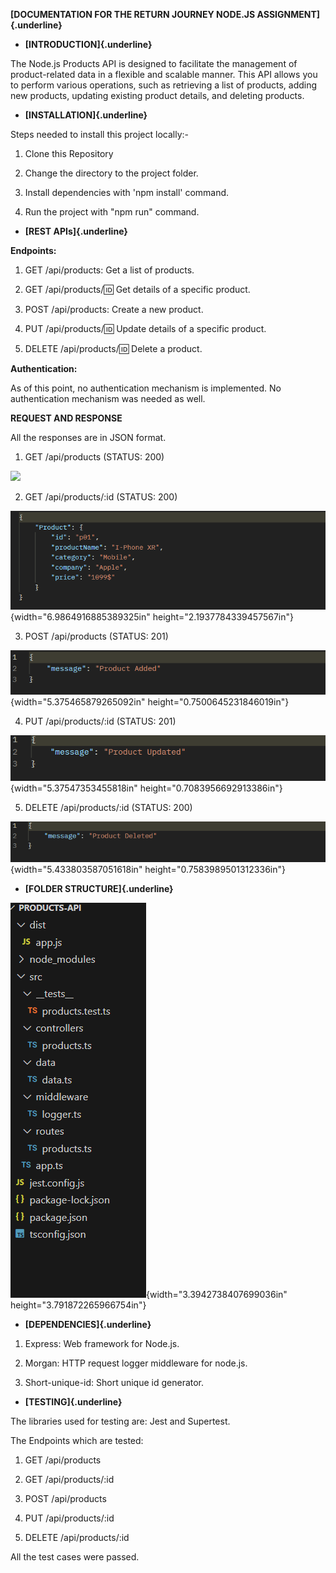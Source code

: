 **[DOCUMENTATION FOR THE RETURN JOURNEY NODE.JS
ASSIGNMENT]{.underline}**

-   **[INTRODUCTION]{.underline}**

The Node.js Products API is designed to facilitate the management of
product-related data in a flexible and scalable manner. This API allows
you to perform various operations, such as retrieving a list of
products, adding new products, updating existing product details, and
deleting products.

-   **[INSTALLATION]{.underline}**

Steps needed to install this project locally:-

1.  Clone this Repository

2.  Change the directory to the project folder.

3.  Install dependencies with 'npm install' command.

4.  Run the project with "npm run" command.

-   **[REST APIs]{.underline}**

**Endpoints:**

1.  GET /api/products: Get a list of products.

2.  GET /api/products/:id: Get details of a specific product.

3.  POST /api/products: Create a new product.

4.  PUT /api/products/:id: Update details of a specific product.

5.  DELETE /api/products/:id: Delete a product.

**Authentication:**

As of this point, no authentication mechanism is implemented. No
authentication mechanism was needed as well.

**REQUEST AND RESPONSE**

All the responses are in JSON format.

1.  GET /api/products (STATUS: 200)

![](https://github.com/Sachin-251/the-return-journey-assignment/products-api/images/image1.png)

2.  GET /api/products/:id (STATUS: 200)

![](./images/image2.png){width="6.9864916885389325in"
height="2.1937784339457567in"}

3.  POST /api/products (STATUS: 201)

![](./images/image3.png){width="5.375465879265092in"
height="0.7500645231846019in"}

4.  PUT /api/products/:id (STATUS: 201)

![](./images/image4.png){width="5.37547353455818in"
height="0.7083956692913386in"}

5.  DELETE /api/products/:id (STATUS: 200)

![](./images/image5.png){width="5.433803587051618in"
height="0.7583989501312336in"}

-   **[FOLDER STRUCTURE]{.underline}**

![](./images/image6.png){width="3.3942738407699036in"
height="3.791872265966754in"}

-   **[DEPENDENCIES]{.underline}**

1.  Express: Web framework for Node.js.

2.  Morgan: HTTP request logger middleware for node.js.

3.  Short-unique-id: Short unique id generator.

-   **[TESTING]{.underline}**

The libraries used for testing are: Jest and Supertest.

The Endpoints which are tested:

1.  GET /api/products

2.  GET /api/products/:id

3.  POST /api/products

4.  PUT /api/products/:id

5.  DELETE /api/products/:id

All the test cases were passed.
